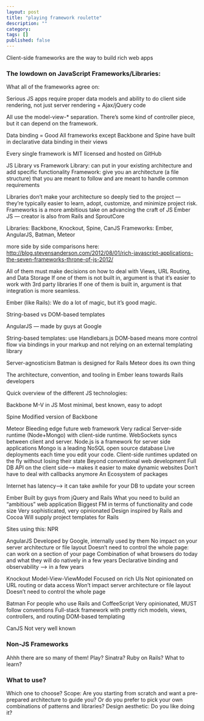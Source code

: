 ```yaml
---
layout: post
title: "playing framework roulette"
description: ""
category: 
tags: []
published: false
---
```



Client-side frameworks are the way to build rich web apps

### The lowdown on JavaScript Frameworks/Libraries:

What all of the frameworks agree on:

Serious JS apps require proper data models and ability to do client side rendering, not just server rendering + Ajax/jQuery code

All use the model-view-* separation. There’s some kind of controller piece, but it can depend on the framework.

Data binding = Good
All frameworks except Backbone and Spine have built in declarative data binding in their views

Every single framework is MIT licensed and hosted on GitHub

JS Library vs Framework
Library: can put in your existing architecture and add specific functionality
Framework: give you an architecture (a file structure) that you are meant to follow and are meant to handle common requirements

Libraries don’t make your architecture so deeply tied to the project — they’re typically easier to learn, adopt, customize, and minimize project risk.
Frameworks is a more ambitious take on advancing the craft of JS
Ember JS — creator is also from Rails and SproutCore

Libraries: Backbone, Knockout, Spine, CanJS
Frameworks: Ember, AngularJS, Batman, Meteor

more side by side comparisons here:
http://blog.stevensanderson.com/2012/08/01/rich-javascript-applications-the-seven-frameworks-throne-of-js-2012/

All of them must make decisions on how to deal with Views, URL Routing, and Data Storage
If one of them is not built in, argument is that it’s easier to work with 3rd party libraries
If one of them is built in, argument is that integration is more seamless.

Ember (like Rails): We do a lot of magic, but it’s good magic.

String-based vs DOM-based templates

AngularJS — made by guys at Google

String-based templates: use Handlebars.js
DOM-based means more control flow via bindings in your markup and not relying on an external templating library

Server-agnosticism
Batman is designed for Rails 
Meteor does its own thing

The architecture, convention, and tooling in Ember leans towards Rails developers

Quick overview of the different JS technologies:

Backbone
M-V in JS
Most minimal, best known, easy to adopt

Spine
Modified version of Backbone
 
Meteor
Bleeding edge future web framework
Very radical 
Server-side runtime (Node+Mongo) with client-side runtime. WebSockets syncs between client and server. 
Node.js is a framework for server side applications
Mongo is a leading NoSQL open source database
Live deployments each time you edit your code.
Client-side runtimes updated on the fly without losing their state
Beyond conventional web development
Full DB API on the client side—> makes it easier to make dynamic websites
Don’t have to deal with callbacks anymore
An Ecosystem of packages

Internet has latency—> it can take awhile for your DB to update your screen 

Ember
Built by guys from jQuery and Rails
What you need to build an “ambitious” web application
Biggest FM in terms of functionality and code size
Very sophisticated, very opinionated
Design inspired by Rails and Cocoa
Will supply project templates for Rails

Sites using this: NPR

AngularJS
Developed by Google, internally used by them
No impact on your server architecture or file layout
     Doesn’t need to control the whole page: can work on a section of your page
Combination of what browsers do today and what they will do natively in a few years
     Declarative binding and observability —> in a few years

Knockout
Model-View-ViewModel
Focused on rich UIs
Not opinionated on URL routing or data access
Won’t impact server architecture or file layout
Doesn’t need to control the whole page

Batman
For people who use Rails and CoffeeScript
Very opinionated, MUST follow conventions
Full-stack framework with pretty rich models, views, controllers, and routing
DOM-based templating

CanJS
Not very well known

### Non-JS Frameworks 

Ahhh there are so many of them! Play? Sinatra? Ruby on Rails? What to learn?

### What to use?

Which one to choose?
Scope: Are you starting from scratch and want a pre-prepared architecture to guide you?
Or do you prefer to pick your own combinations of patterns and libraries?
Design aesthetic: Do you like doing it?






